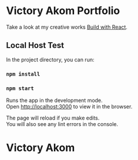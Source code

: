 # Victory Akom Portfolio 

Take a look at my creative works [Build with React](https://portfolio-victoryakom.netlify.app).

## Local Host Test

In the project directory, you can run:

### `npm install`
### `npm start`

Runs the app in the development mode.\
Open [http://localhost:3000](http://localhost:3000) to view it in the browser.

The page will reload if you make edits.\
You will also see any lint errors in the console.

# Victory Akom
